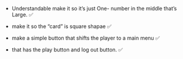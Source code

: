 - Understandable make it so it’s just One- number in the middle that’s Large. :white_check_mark: 

- make it so the “card” is square shapae :white_check_mark: 

- make a simple button that shifts the player to a main menu  :white_check_mark: 
  
- that has the play button and log out button. :white_check_mark: 